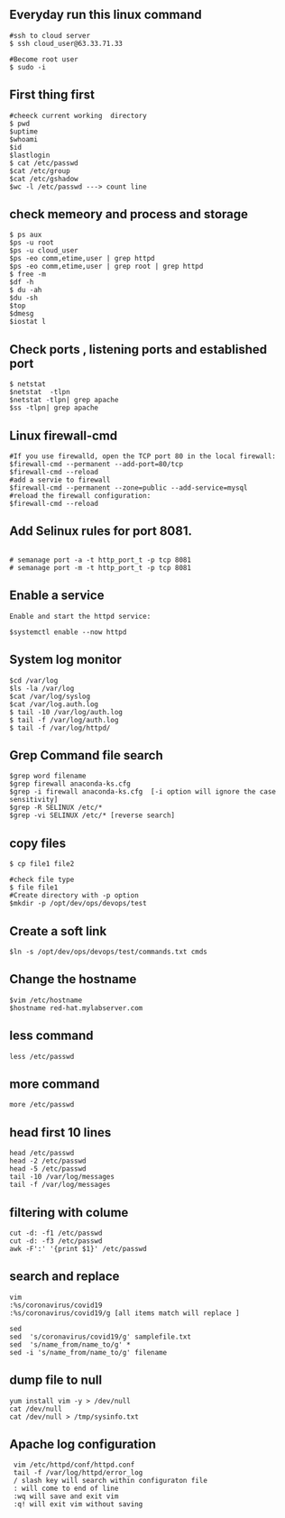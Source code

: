 ## Everyday run this linux command 
```
#ssh to cloud server 
$ ssh cloud_user@63.33.71.33

#Become root user 
$ sudo -i
```

## First thing first 
```
#cheeck current working  directory
$ pwd
$uptime 
$whoami
$id
$lastlogin
$ cat /etc/passwd
$cat /etc/group
$cat /etc/gshadow
$wc -l /etc/passwd ---> count line 

```
## check memeory and process and storage
```
$ ps aux
$ps -u root
$ps -u cloud_user
$ps -eo comm,etime,user | grep httpd
$ps -eo comm,etime,user | grep root | grep httpd
$ free -m
$df -h
$ du -ah
$du -sh
$top
$dmesg
$iostat l
```
## Check ports , listening ports and established port 
```
$ netstat
$netstat  -tlpn
$netstat -tlpn| grep apache
$ss -tlpn| grep apache

```
## Linux firewall-cmd
```
#If you use firewalld, open the TCP port 80 in the local firewall:
$firewall-cmd --permanent --add-port=80/tcp
$firewall-cmd --reload
#add a servie to firewall
$firewall-cmd --permanent --zone=public --add-service=mysql
#reload the firewall configuration:
$firewall-cmd --reload
```

## Add Selinux rules for port 8081.
```

# semanage port -a -t http_port_t -p tcp 8081
# semanage port -m -t http_port_t -p tcp 8081
```
## Enable a service 
```
Enable and start the httpd service:

$systemctl enable --now httpd

```
## System log monitor
```
$cd /var/log
$ls -la /var/log
$cat /var/log/syslog
$cat /var/log.auth.log
$ tail -10 /var/log/auth.log
$ tail -f /var/log/auth.log
$ tail -f /var/log/httpd/
```
## Grep Command file search 
```
$grep word filename
$grep firewall anaconda-ks.cfg
$grep -i firewall anaconda-ks.cfg  [-i option will ignore the case sensitivity]
$grep -R SELINUX /etc/*
$grep -vi SELINUX /etc/* [reverse search]
```

## copy files
```
$ cp file1 file2

#check file type
$ file file1
#Create directory with -p option 
$mkdir -p /opt/dev/ops/devops/test
```

## Create a soft link
```
$ln -s /opt/dev/ops/devops/test/commands.txt cmds
```

## Change the hostname 
```
$vim /etc/hostname
$hostname red-hat.mylabserver.com
```


## less command 
```
less /etc/passwd
```
## more command
```
more /etc/passwd
```
## head first 10 lines
```
head /etc/passwd
head -2 /etc/passwd
head -5 /etc/passwd
tail -10 /var/log/messages
tail -f /var/log/messages
```

## filtering with colume
```
cut -d: -f1 /etc/passwd
cut -d: -f3 /etc/passwd
awk -F':' '{print $1}' /etc/passwd
```
## search and replace 
```
vim 
:%s/coronavirus/covid19
:%s/coronavirus/covid19/g [all items match will replace ]
```
```
sed
sed  's/coronavirus/covid19/g' samplefile.txt
sed  's/name_from/name_to/g' *
sed -i 's/name_from/name_to/g' filename 
```
## dump file to null
```
yum install vim -y > /dev/null
cat /dev/null
cat /dev/null > /tmp/sysinfo.txt
```
## Apache log configuration 
```
 vim /etc/httpd/conf/httpd.conf
 tail -f /var/log/httpd/error_log
 / slash key will search within configuraton file
 : will come to end of line
 :wq will save and exit vim
 :q! will exit vim without saving 
```

